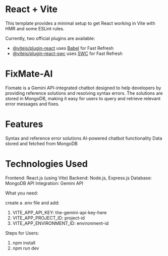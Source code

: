 # React + Vite

This template provides a minimal setup to get React working in Vite with HMR and some ESLint rules.

Currently, two official plugins are available:

- [@vitejs/plugin-react](https://github.com/vitejs/vite-plugin-react/blob/main/packages/plugin-react/README.md) uses [Babel](https://babeljs.io/) for Fast Refresh
- [@vitejs/plugin-react-swc](https://github.com/vitejs/vite-plugin-react-swc) uses [SWC](https://swc.rs/) for Fast Refresh
# FixMate-AI

Fixmate is a Gemini API-integrated chatbot designed to help developers by providing reference solutions and resolving syntax errors. The solutions are stored in MongoDB, making it easy for users to query and retrieve relevant error messages and fixes.
 # Features

Syntax and reference error solutions
AI-powered chatbot functionality
Data stored and fetched from MongoDB

 # Technologies Used

Frontend: React.js (using Vite)
Backend: Node.js, Express.js
Database: MongoDB
API Integration: Gemini API


What you need:

create a .env file and add: 
1. VITE_APP_API_KEY: the-gemini-api-key-here
2. VITE_APP_PROJECT_ID: project-id
3. VITE_APP_ENVIRONMENT_ID: environment-id

Steps for Users:

1. npm install
2. npm run dev

